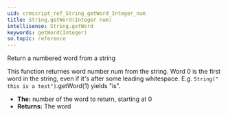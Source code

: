 ```yaml
---
uid: crmscript_ref_String_getWord_Integer_num
title: String.getWord(Integer num)
intellisense: String.getWord
keywords: getWord(Integer)
so.topic: reference
---
```



Return a numbered word from a string


This function returnes word number num from the string. Word 0 is the first word
in the string, even if it's after some leading whitespace.
E.g. `String("  this is a test")`.getWord(1) yields "is".


* **The:** number of the word to return, starting at 0
* **Returns:** The word


